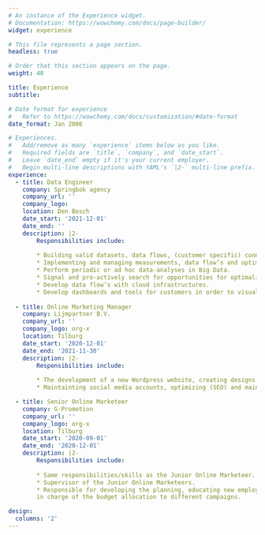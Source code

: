 ```yaml
---
# An instance of the Experience widget.
# Documentation: https://wowchemy.com/docs/page-builder/
widget: experience

# This file represents a page section.
headless: true

# Order that this section appears on the page.
weight: 40

title: Experience
subtitle:

# Date format for experience
#   Refer to https://wowchemy.com/docs/customization/#date-format
date_format: Jan 2006

# Experiences.
#   Add/remove as many `experience` items below as you like.
#   Required fields are `title`, `company`, and `date_start`.
#   Leave `date_end` empty if it's your current employer.
#   Begin multi-line descriptions with YAML's `|2-` multi-line prefix.
experience:
  - title: Data Engineer
    company: Springbok agency
    company_url: ''
    company_logo:
    location: Den Bosch
    date_start: '2021-12-01'
    date_end: ''
    description: |2-
        Responsibilities include:
        
        * Building valid datasets, data flows, (customer specific) connections and tables.
        * Implementing and managing measurements, data flow’s and optimalization with Python and SQL.
        * Perform periodic or ad hoc data-analyses in Big Data.
        * Signal and pro-actively search for opportunities for optimalizations, conversions, segmentation or automation.
        * Develop data flow’s with cloud infrastructures.
        * Develop dashboards and tools for customers in order to visualise the data in a comprehensible and easy way.
        
  - title: Online Marketing Manager
    company: Lijmpartner B.V.
    company_url: ''
    company_logo: org-x
    location: Tilburg
    date_start: '2020-12-01'
    date_end: '2021-11-30'
    description: |2-
        Responsibilities include:
        
        * The development of a new Wordpress website, creating designs and promotions materials for a new product line. 
        * Maintainting social media accounts, optimizing (SEO) and maintaining the company websites, and generating online sales through a Wordpress webshop and via bol.com.

  - title: Senior Online Marketeer
    company: G-Promotion
    company_url: ''
    company_logo: org-x
    location: Tilburg
    date_start: '2020-09-01'
    date_end: '2020-12-01'
    description: |2-
        Responsibilities include:
        
        * Same responsibilities/skills as the Junior Online Marketeer.
        * Supervisor of the Junior Online Marketeers.
        * Responsible for developing the planning, educating new employees and 
        in charge of the budget allocation to different campaigns.

design:
  columns: '2'
---
```

